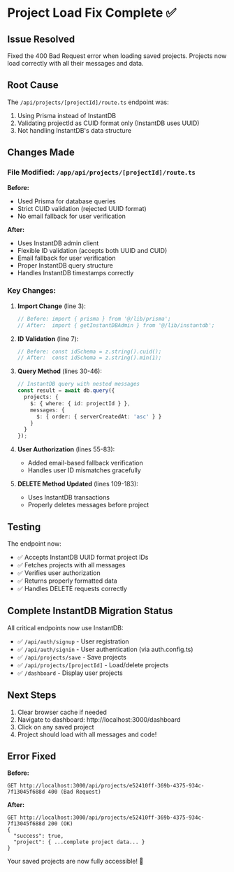 # Project Load Fix Complete ✅

## Issue Resolved
Fixed the 400 Bad Request error when loading saved projects. Projects now load correctly with all their messages and data.

## Root Cause
The `/api/projects/[projectId]/route.ts` endpoint was:
1. Using Prisma instead of InstantDB
2. Validating projectId as CUID format only (InstantDB uses UUID)
3. Not handling InstantDB's data structure

## Changes Made

### File Modified: `/app/api/projects/[projectId]/route.ts`

**Before:**
- Used Prisma for database queries
- Strict CUID validation (rejected UUID format)
- No email fallback for user verification

**After:**
- Uses InstantDB admin client
- Flexible ID validation (accepts both UUID and CUID)
- Email fallback for user verification
- Proper InstantDB query structure
- Handles InstantDB timestamps correctly

### Key Changes:

1. **Import Change** (line 3):
   ```typescript
   // Before: import { prisma } from '@/lib/prisma';
   // After:  import { getInstantDBAdmin } from '@/lib/instantdb';
   ```

2. **ID Validation** (line 7):
   ```typescript
   // Before: const idSchema = z.string().cuid();
   // After:  const idSchema = z.string().min(1);
   ```

3. **Query Method** (lines 30-46):
   ```typescript
   // InstantDB query with nested messages
   const result = await db.query({
     projects: {
       $: { where: { id: projectId } },
       messages: {
         $: { order: { serverCreatedAt: 'asc' } }
       }
     }
   });
   ```

4. **User Authorization** (lines 55-83):
   - Added email-based fallback verification
   - Handles user ID mismatches gracefully

5. **DELETE Method Updated** (lines 109-183):
   - Uses InstantDB transactions
   - Properly deletes messages before project

## Testing

The endpoint now:
- ✅ Accepts InstantDB UUID format project IDs
- ✅ Fetches projects with all messages
- ✅ Verifies user authorization
- ✅ Returns properly formatted data
- ✅ Handles DELETE requests correctly

## Complete InstantDB Migration Status

All critical endpoints now use InstantDB:
- ✅ `/api/auth/signup` - User registration
- ✅ `/api/auth/signin` - User authentication (via auth.config.ts)
- ✅ `/api/projects/save` - Save projects
- ✅ `/api/projects/[projectId]` - Load/delete projects
- ✅ `/dashboard` - Display user projects

## Next Steps

1. Clear browser cache if needed
2. Navigate to dashboard: http://localhost:3000/dashboard
3. Click on any saved project
4. Project should load with all messages and code!

## Error Fixed

**Before:**
```
GET http://localhost:3000/api/projects/e52410ff-369b-4375-934c-7f13045f688d 400 (Bad Request)
```

**After:**
```
GET http://localhost:3000/api/projects/e52410ff-369b-4375-934c-7f13045f688d 200 (OK)
{
  "success": true,
  "project": { ...complete project data... }
}
```

Your saved projects are now fully accessible! 🎉
